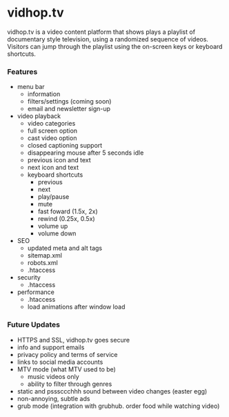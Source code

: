 vidhop.tv
==========

vidhop.tv is a video content platform that shows plays a playlist of documentary style television, using a randomized sequence of videos.
Visitors can jump through the playlist using the on-screen keys or keyboard shortcuts.

### Features
- menu bar
    - information
    - filters/settings (coming soon)
    - email and newsletter sign-up
- video playback
    - video categories
    - full screen option
    - cast video option
    - closed captioning support
    - disappearing mouse after 5 seconds idle
    - previous icon and text
    - next icon and text
    - keyboard shortcuts
        - previous
        - next
		- play/pause
		- mute
		- fast foward (1.5x, 2x)
		- rewind (0.25x, 0.5x)
		- volume up
		- volume down
- SEO
	- updated meta and alt tags
	- sitemap.xml
	- robots.xml
	- .htaccess
- security
	- .htaccess
- performance
	- .htaccess
	- load animations after window load

### Future Updates

- HTTPS and SSL, vidhop.tv goes secure
- info and support emails
- privacy policy and terms of service
- links to social media accounts
- MTV mode (what MTV used to be)
    - music videos only
    - ability to filter through genres
- static and psssccchhh sound between video changes (easter egg)
- non-annoying, subtle ads
- grub mode (integration with grubhub. order food while watching video)